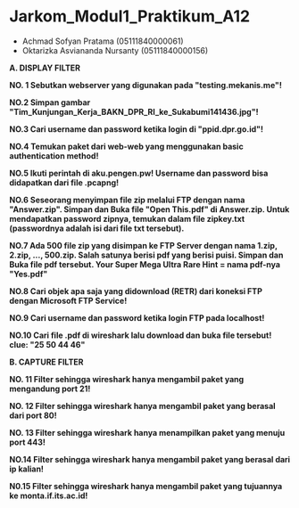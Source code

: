 # Jarkom_Modul1_Praktikum_A12

- Achmad Sofyan Pratama (05111840000061)
- Oktarizka Asviananda Nursanty (05111840000156)

**A. DISPLAY FILTER**

**NO. 1
Sebutkan webserver yang digunakan pada "testing.mekanis.me"!**

**NO.2
Simpan gambar "Tim_Kunjungan_Kerja_BAKN_DPR_RI_ke_Sukabumi141436.jpg"!**

**NO.3
Cari username dan password ketika login di "ppid.dpr.go.id"!**

**NO.4
Temukan paket dari web-web yang menggunakan basic authentication method!**

**NO.5
Ikuti perintah di aku.pengen.pw! Username dan password bisa didapatkan dari file .pcapng!**

**NO.6
Seseorang menyimpan file zip melalui FTP dengan nama "Answer.zip". Simpan dan Buka file "Open This.pdf" di Answer.zip. Untuk mendapatkan password zipnya, temukan dalam file zipkey.txt (passwordnya adalah isi dari file txt tersebut).**

**NO.7
Ada 500 file zip yang disimpan ke FTP Server dengan nama 1.zip, 2.zip, ..., 500.zip. Salah satunya berisi pdf yang berisi puisi. Simpan dan Buka file pdf tersebut.
Your Super Mega Ultra Rare Hint = nama pdf-nya "Yes.pdf"**

**NO.8
Cari objek apa saja yang didownload (RETR) dari koneksi FTP dengan Microsoft FTP Service!**

**NO.9
Cari username dan password ketika login FTP pada localhost!**

**NO.10
Cari file .pdf di wireshark lalu download dan buka file tersebut!
clue: "25 50 44 46"**

**B. CAPTURE FILTER**

**NO. 11
Filter sehingga wireshark hanya mengambil paket yang mengandung port 21!**

**NO. 12
Filter sehingga wireshark hanya mengambil paket yang berasal dari port 80!**

**NO. 13
Filter sehingga wireshark hanya menampilkan paket yang menuju port 443!**

**NO.14
Filter sehingga wireshark hanya mengambil paket yang berasal dari ip kalian!**

**N0.15
Filter sehingga wireshark hanya mengambil paket yang tujuannya ke monta.if.its.ac.id!**
